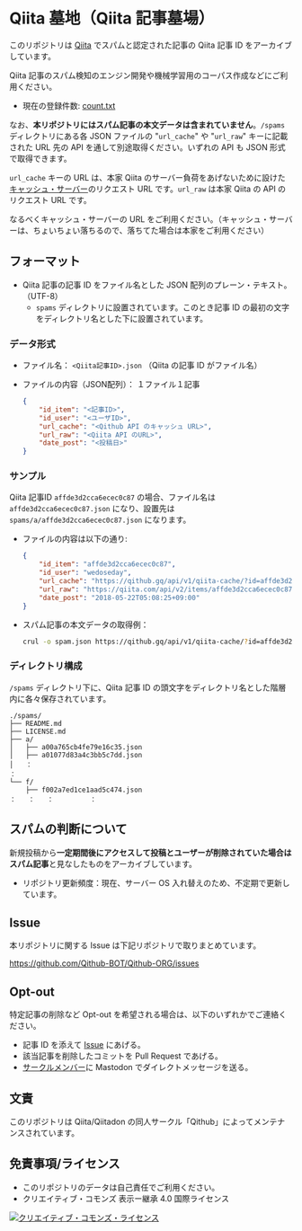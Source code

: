 # Qiita 墓地（Qiita 記事墓場）

このリポジトリは [Qiita](https://qiita.com/) でスパムと認定された記事の Qiita 記事 ID をアーカイブしています。

Qiita 記事のスパム検知のエンジン開発や機械学習用のコーパス作成などにご利用ください。

- 現在の登録件数: [count.txt](./count.txt)

なお、**本リポジトリにはスパム記事の本文データは含まれていません**。`/spams` ディレクトリにある各 JSON ファイルの "`url_cache`" や "`url_raw`" キーに記載された URL 先の API を通して別途取得ください。いずれの API も JSON 形式で取得できます。

`url_cache` キーの URL は、本家 Qiita のサーバー負荷をあげないために設けた[キャッシュ・サーバー](https://github.com/Qithub-BOT/Qithub-ORG/tree/master/api/v1/qiita-cache)のリクエスト URL です。`url_raw` は本家 Qiita の API のリクエスト URL です。

なるべくキャッシュ・サーバーの URL をご利用ください。（キャッシュ・サーバーは、ちょいちょい落ちるので、落ちてた場合は本家をご利用ください）

## フォーマット

- Qiita 記事の記事 ID をファイル名とした JSON 配列のプレーン・テキスト。（UTF-8）
  - `spams` ディレクトリに設置されています。このとき記事 ID の最初の文字をディレクトリ名とした下に設置されています。

### データ形式

- ファイル名：
    `<Qiita記事ID>.json` （Qiita の記事 ID がファイル名）

- ファイルの内容（JSON配列）：
    １ファイル１記事
    ```json
    {
        "id_item": "<記事ID>",
        "id_user": "<ユーザID>",
        "url_cache": "<Qithub API のキャッシュ URL>",
        "url_raw": "<Qiita API のURL>",
        "date_post": "<投稿日>"
    }
    ```

### サンプル

Qiita 記事ID `affde3d2cca6ecec0c87` の場合、ファイル名は `affde3d2cca6ecec0c87.json` になり、設置先は `spams/a/affde3d2cca6ecec0c87.json` になります。

- ファイルの内容は以下の通り:

    ```json
    {
        "id_item": "affde3d2cca6ecec0c87",
        "id_user": "wedoseday",
        "url_cache": "https://qithub.gq/api/v1/qiita-cache/?id=affde3d2cca6ecec0c87",
        "url_raw": "https://qiita.com/api/v2/items/affde3d2cca6ecec0c87",
        "date_post": "2018-05-22T05:08:25+09:00"
    }
    ```

- スパム記事の本文データの取得例：

    ```bash
    crul -o spam.json https://qithub.gq/api/v1/qiita-cache/?id=affde3d2cca6ecec0c87
    ```

### ディレクトリ構成

`/spams` ディレクトリ下に、Qiita 記事 ID の頭文字をディレクトリ名とした階層内に各々保存されています。

```text
./spams/
├── README.md
├── LICENSE.md
├── a/
│   ├── a00a765cb4fe79e16c35.json
│   ├── a01077d83a4c3bb5c7dd.json
│   ：
：
└── f/
    ├── f002a7ed1ce1aad5c474.json
：   ：   ：         ：
```

## スパムの判断について

新規投稿から**一定期間後にアクセスして投稿とユーザーが削除されていた場合はスパム記事**と見なしたものをアーカイブしています。

- リポジトリ更新頻度：現在、サーバー OS 入れ替えのため、不定期で更新しています。

## Issue

本リポジトリに関する Issue は下記リポジトリで取りまとめています。

https://github.com/Qithub-BOT/Qithub-ORG/issues

## Opt-out

特定記事の削除など Opt-out を希望される場合は、以下のいずれかでご連絡ください。

- 記事 ID を添えて [Issue](https://github.com/Qithub-BOT/Qithub-ORG/issues) にあげる。
- 該当記事を削除したコミットを Pull Request であげる。
- [サークルメンバー](https://github.com/Qithub-BOT/Qithub-ORG/blob/master/MEMBERS.md)に Mastodon でダイレクトメッセージを送る。

## 文責

このリポジトリは Qiita/Qiitadon の同人サークル「Qithub」によってメンテナンスされています。

## 免責事項/ライセンス

- このリポジトリのデータは自己責任でご利用ください。
- クリエイティブ・コモンズ 表示ー継承 4.0 国際ライセンス

<a rel="license" href="http://creativecommons.org/licenses/by-sa/4.0/"><img alt="クリエイティブ・コモンズ・ライセンス" style="border-width:0" src="https://i.creativecommons.org/l/by-sa/4.0/88x31.png" /></a>
